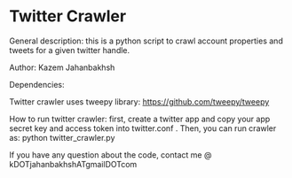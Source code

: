 Twitter Crawler
=============

General description: this is a python script to crawl account properties and tweets for a given twitter handle.

Author: Kazem Jahanbakhsh

Dependencies:

Twitter crawler uses tweepy library:
https://github.com/tweepy/tweepy

How to run twitter crawler: first, create a twitter app and copy your app secret key and access token into twitter.conf .
Then, you can run crawler as: python twitter_crawler.py

If you have any question about the code, contact me @ kDOTjahanbakhshATgmailDOTcom
